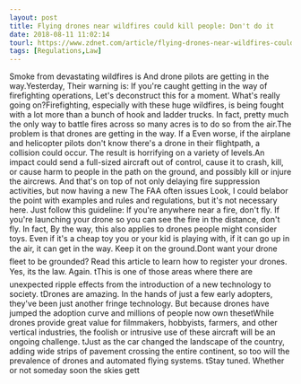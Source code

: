 ```yaml
---
layout: post
title: Flying drones near wildfires could kill people: Don't do it
date: 2018-08-11 11:02:14
tourl: https://www.zdnet.com/article/flying-drones-near-wildfires-could-kill-people-dont-do-it/
tags: [Regulations,Law]
---
```

Smoke from devastating wildfires is And drone pilots are getting in the way.Yesterday, Their warning is: If you're caught getting in the way of firefighting operations, Let's deconstruct this for a moment. What's really going on?Firefighting, especially with these huge wildfires, is being fought with a lot more than a bunch of hook and ladder trucks. In fact, pretty much the only way to battle fires across so many acres is to do so from the air.The problem is that drones are getting in the way. If a Even worse, if the airplane and helicopter pilots don't know there's a drone in their flightpath, a collision could occur. The result is horrifying on a variety of levels.An impact could send a full-sized aircraft out of control, cause it to crash, kill, or cause harm to people in the path on the ground, and possibly kill or injure the aircrews. And that's on top of not only delaying fire suppression activities, but now having a new The FAA often issues Look, I could belabor the point with examples and rules and regulations, but it's not necessary here. Just follow this guideline: If you're anywhere near a fire, don't fly. If you're launching your drone so you can see the fire in the distance, don't fly. In fact, By the way, this also applies to drones people might consider toys. Even if it's a cheap toy you or your kid is playing with, if it can go up in the air, it can get in the way. Keep it on the ground.Dont want your drone fleet to be grounded? Read this article to learn how to register your drones. Yes, its the law. Again. tThis is one of those areas where there are unexpected ripple effects from the introduction of a new technology to society. tDrones are amazing. In the hands of just a few early adopters, they've been just another fringe technology. But because drones have jumped the adoption curve and millions of people now own thesetWhile drones provide great value for filmmakers, hobbyists, farmers, and other vertical industries, the foolish or intrusive use of these aircraft will be an ongoing challenge. tJust as the car changed the landscape of the country, adding wide strips of pavement crossing the entire continent, so too will the prevalence of drones and automated flying systems. tStay tuned. Whether or not someday soon the skies gett